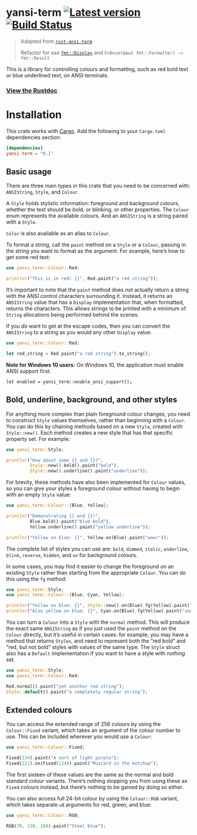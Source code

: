 # yansi-term [![Latest version](https://img.shields.io/crates/v/yansi-term.svg)](https://crates.io/crates/yansi-term) [![Build Status](https://travis-ci.org/botika/yansi-term.svg?branch=master)](https://travis-ci.org/botika/yansi-term)
> Adapted from [`rust-ansi-term`](https://github.com/ogham/rust-ansi-term)
>
> Refactor for use [`fmt::Display`](https://doc.rust-lang.org/std/fmt/trait.Display.html) and `FnOnce(&mut fmt::Formatter) -> fmt::Result` 


This is a library for controlling colours and formatting, such as red bold text or blue underlined text, on ANSI terminals.

### [View the Rustdoc](https://docs.rs/yansi-term)


# Installation

This crate works with [Cargo](http://crates.io). Add the following to your `Cargo.toml` dependencies section:

```toml
[dependencies]
yansi-term = "0.1"
```


## Basic usage

There are three main types in this crate that you need to be concerned with: `ANSIString`, `Style`, and `Colour`.

A `Style` holds stylistic information: foreground and background colours, whether the text should be bold, or blinking, or other properties.
The `Colour` enum represents the available colours.
And an `ANSIString` is a string paired with a `Style`.

`Color` is also available as an alias to `Colour`.

To format a string, call the `paint` method on a `Style` or a `Colour`, passing in the string you want to format as the argument.
For example, here’s how to get some red text:

```rust
use yansi_term::Colour::Red;

println!("This is in red: {}", Red.paint("a red string"));
```

It’s important to note that the `paint` method does *not* actually return a string with the ANSI control characters surrounding it.
Instead, it returns an `ANSIString` value that has a `Display` implementation that, when formatted, returns the characters.
This allows strings to be printed with a minimum of `String` allocations being performed behind the scenes.

If you *do* want to get at the escape codes, then you can convert the `ANSIString` to a string as you would any other `Display` value:

```rust
use yansi_term::Colour::Red;

let red_string = Red.paint("a red string").to_string();
```

**Note for Windows 10 users:** On Windows 10, the application must enable ANSI support first:

```rust,ignore
let enabled = yansi_term::enable_ansi_support();
```

## Bold, underline, background, and other styles

For anything more complex than plain foreground colour changes, you need to construct `Style` values themselves, rather than beginning with a `Colour`.
You can do this by chaining methods based on a new `Style`, created with `Style::new()`.
Each method creates a new style that has that specific property set.
For example:

```rust
use yansi_term::Style;

println!("How about some {} and {}?",
         Style::new().bold().paint("bold"),
         Style::new().underline().paint("underline"));
```

For brevity, these methods have also been implemented for `Colour` values, so you can give your styles a foreground colour without having to begin with an empty `Style` value:

```rust
use yansi_term::Colour::{Blue, Yellow};

println!("Demonstrating {} and {}!",
         Blue.bold().paint("blue bold"),
         Yellow.underline().paint("yellow underline"));

println!("Yellow on blue: {}", Yellow.on(Blue).paint("wow!"));
```

The complete list of styles you can use are:
`bold`, `dimmed`, `italic`, `underline`, `blink`, `reverse`, `hidden`, and `on` for background colours.

In some cases, you may find it easier to change the foreground on an existing `Style` rather than starting from the appropriate `Colour`.
You can do this using the `fg` method:

```rust
use yansi_term::Style;
use yansi_term::Colour::{Blue, Cyan, Yellow};

println!("Yellow on blue: {}", Style::new().on(Blue).fg(Yellow).paint("yow!"));
println!("Also yellow on blue: {}", Cyan.on(Blue).fg(Yellow).paint("zow!"));
```

You can turn a `Colour` into a `Style` with the `normal` method.
This will produce the exact same `ANSIString` as if you just used the `paint` method on the `Colour` directly, but it’s useful in certain cases: for example, you may have a method that returns `Styles`, and need to represent both the “red bold” and “red, but not bold” styles with values of the same type. The `Style` struct also has a `Default` implementation if you want to have a style with *nothing* set.

```rust
use yansi_term::Style;
use yansi_term::Colour::Red;

Red.normal().paint("yet another red string");
Style::default().paint("a completely regular string");
```


## Extended colours

You can access the extended range of 256 colours by using the `Colour::Fixed` variant, which takes an argument of the colour number to use.
This can be included wherever you would use a `Colour`:

```rust
use yansi_term::Colour::Fixed;

Fixed(134).paint("A sort of light purple");
Fixed(221).on(Fixed(124)).paint("Mustard in the ketchup");
```

The first sixteen of these values are the same as the normal and bold standard colour variants.
There’s nothing stopping you from using these as `Fixed` colours instead, but there’s nothing to be gained by doing so either.

You can also access full 24-bit colour by using the `Colour::RGB` variant, which takes separate `u8` arguments for red, green, and blue:

```rust
use yansi_term::Colour::RGB;

RGB(70, 130, 180).paint("Steel blue");
```

